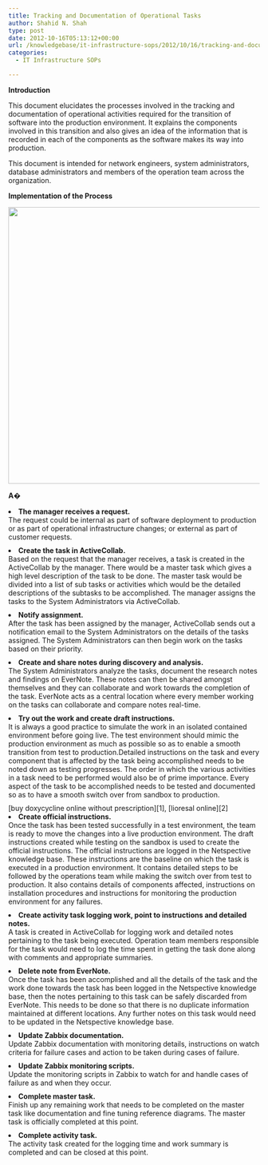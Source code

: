 ```yaml
---
title: Tracking and Documentation of Operational Tasks
author: Shahid N. Shah
type: post
date: 2012-10-16T05:13:12+00:00
url: /knowledgebase/it-infrastructure-sops/2012/10/16/tracking-and-documentation-of-operational-tasks/
categories:
  - IT Infrastructure SOPs

---
```

**Introduction**

This document elucidates the processes involved in the tracking and documentation of operational activities required for the transition of software into the production environment. It explains the components involved in this transition and also gives an idea of the information that is recorded in each of the components as the software makes its way into production.

This document is intended for network engineers, system administrators, database administrators and members of the operation team across the organization.

**Implementation of the Process**

<img class="alignnone size-full" title="implementation-process" src="https://www.netspective.com/wp-content/uploads/2012/10/implementation-process.png" alt="" width="1066" height="554" />

**A�**

<li style="margin-bottom:10px;">
  <strong>The manager receives a request.<br /> </strong>The request could be internal as part of software deployment to production or as part of operational infrastructure changes; or external as part of customer requests.
</li>
<li style="margin-bottom:10px;">
  <strong>Create the task in ActiveCollab.<br /> </strong>Based on the request that the manager receives, a task is created in the ActiveCollab by the manager. There would be a master task which gives a high level description of the task to be done. The master task would be divided into a list of sub tasks or activities which would be the detailed descriptions of the subtasks to be accomplished. The manager assigns the tasks to the System Administrators via ActiveCollab.
</li>
<li style="margin-bottom:10px;">
  <strong>Notify assignment.<br /> </strong>After the task has been assigned by the manager, ActiveCollab sends out a notification email to the System Administrators on the details of the tasks assigned. The System Administrators can then begin work on the tasks based on their priority.
</li>
<li style="margin-bottom:10px;">
  <strong>Create and share notes during discovery and analysis.<br /> </strong>The System Administrators analyze the tasks, document the research notes and findings on EverNote. These notes can then be shared amongst themselves and they can collaborate and work towards the completion of the task. EverNote acts as a central location where every member working on the tasks can collaborate and compare notes real-time.
</li>
<li style="margin-bottom:10px;">
  <strong>Try out the work and create draft instructions.<br /> </strong>It is always a good practice to simulate the work in an isolated contained environment before going live. The test environment should mimic the production environment as much as possible so as to enable a smooth transition from test to production.Detailed instructions on the task and every component that is affected by the task being accomplished needs to be noted down as testing progresses. The order in which the various activities in a task need to be performed would also be of prime importance. Every aspect of the task to be accomplished needs to be tested and documented so as to have a smooth switch over from sandbox to production.
</li>
[buy doxycycline online without prescription][1], [lioresal online][2] 

<li style="margin-bottom:10px;">
  <strong>Create official instructions.<br /> </strong>Once the task has been tested successfully in a test environment, the team is ready to move the changes into a live production environment. The draft instructions created while testing on the sandbox is used to create the official instructions. The official instructions are logged in the Netspective knowledge base. These instructions are the baseline on which the task is executed in a production environment. It contains detailed steps to be followed by the operations team while making the switch over from test to production. It also contains details of components affected, instructions on installation procedures and instructions for monitoring the production environment for any failures.
</li>
<li style="margin-bottom:10px;">
  <strong>Create activity task logging work, point to instructions and detailed notes.<br /> </strong>A task is created in ActiveCollab for logging work and detailed notes pertaining to the task being executed. Operation team members responsible for the task would need to log the time spent in getting the task done along with comments and appropriate summaries.
</li>
<li style="margin-bottom:10px;">
  <strong>Delete note from EverNote.<br /> </strong>Once the task has been accomplished and all the details of the task and the work done towards the task has been logged in the Netspective knowledge base, then the notes pertaining to this task can be safely discarded from EverNote. This needs to be done so that there is no duplicate information maintained at different locations. Any further notes on this task would need to be updated in the Netspective knowledge base.
</li>
<li style="margin-bottom:10px;">
  <strong>Update Zabbix documentation.<br /> </strong>Update Zabbix documentation with monitoring details, instructions on watch criteria for failure cases and action to be taken during cases of failure.
</li>
<li style="margin-bottom:10px;">
  <strong>Update Zabbix monitoring scripts.<br /> </strong>Update the monitoring scripts in Zabbix to watch for and handle cases of failure as and when they occur.
</li>
<li style="margin-bottom:10px;">
  <strong>Complete master task.<br /> </strong>Finish up any remaining work that needs to be completed on the master task like documentation and fine tuning reference diagrams. The master task is officially completed at this point.
</li>
<li style="margin-bottom:10px;">
  <strong>Complete activity task.<br /> </strong>The activity task created for the logging time and work summary is completed and can be closed at this point.
</li>

 [1]: https://pills24h.com/buy-doxycycline-online-without-prescription/
 [2]: http://prestige-pharmacy.com/buy-lioresal-baclofen/